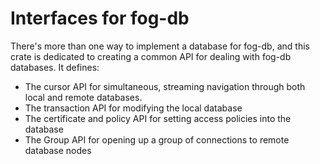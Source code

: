 Interfaces for fog-db
=====================

There's more than one way to implement a database for fog-db, and this crate is
dedicated to creating a common API for dealing with fog-db databases. It
defines:

- The cursor API for simultaneous, streaming navigation through both local and
	remote databases.
- The transaction API for modifying the local database
- The certificate and policy API for setting access policies into the database
- The Group API for opening up a group of connections to remote database nodes